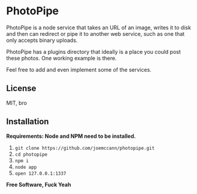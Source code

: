 PhotoPipe
=

PhotoPipe is a node service that takes an URL of an image, writes it to disk
and then can redirect or pipe it to another web service, such as one that
only accepts binary uploads.

PhotoPipe has a plugins directory that ideally is a place you could post these photos.  One working example is there.

Feel free to add and even implement some of the services.

License
-

MIT, bro


Installation
-

**Requirements:  Node and NPM need to be installed.**

1. `git clone https://github.com/joemccann/photopipe.git`
2. `cd photopipe`
3. `npm i `
4. `node app`
5. `open 127.0.0.1:1337`


**Free Software, Fuck Yeah**


